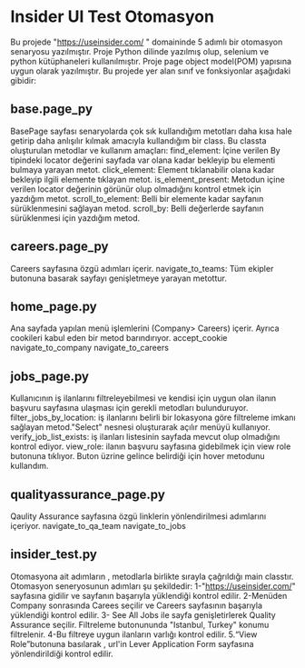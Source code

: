 # Insider UI Test Otomasyon
Bu projede "https://useinsider.com/ " domaininde 5 adımlı bir otomasyon senaryosu yazılmıştır. Proje Python dilinde yazılmış olup, selenium ve python kütüphaneleri kullanılmıştır. Proje page object model(POM) yapısına uygun olarak yazılmıştır. Bu projede yer alan sınıf ve fonksiyonlar aşağıdaki gibidir:
## base.page_py
BasePage sayfası senaryolarda çok sık kullandığım metotları daha kısa hale getirip daha anlışılır kılmak amacıyla kullandığım bir class. Bu classta oluşturulan metodlar ve kullanım amaçları:
find_element: İçine verilen By tipindeki locator değerini sayfada var olana kadar bekleyip bu elementi bulmaya yarayan metot.
click_element: Element tıklanabilir olana kadar bekleyip ilgili elemente tıklayan metot.
is_element_present: Metodun içine verilen locator değerinin görünür olup olmadığını kontrol etmek için yazdığım metot.
scroll_to_element: Belli bir elemente kadar sayfanın sürüklenmesini sağlayan metod.
scroll_by: Belli değerlerde sayfanın sürüklenmesi için yazdığım metod.
## careers.page_py
Careers sayfasına özgü adımları içerir.
navigate_to_teams: Tüm ekipler butonuna basarak sayfayı genişletmeye yarayan metottur.
## home_page.py
Ana sayfada yapılan menü işlemlerini (Company> Careers) içerir. Ayrıca cookileri kabul eden bir metod barındırıyor.
accept_cookie
navigate_to_company
navigate_to_careers
## jobs_page.py
Kullanıcının iş ilanlarını filtreleyebilmesi ve kendisi için uygun olan ilanın başvuru sayfasına ulaşması için gerekli metodları bulunduruyor.
filter_jobs_by_location: iş ilanlarını belirli bir lokasyona göre filtreleme imkanı sağlayan metod."Select" nesnesi oluşturarak açılır menüyü kullanıyor.
verify_job_list_exists: iş ilanları listesinin sayfada mevcut olup olmadığını kontrol ediyor.
view_role: ilanın başvuru sayfasına gidebilmek için view role butonuna tıklıyor. Buton üzrine gelince belirdiği için hover metodunu kullandım.
## qualityassurance_page.py
Qaulity Assurance sayfasına özgü linklerin yönlendirilmesi adımlarını içeriyor.
navigate_to_qa_team
navigate_to_jobs
## insider_test.py
Otomasyona ait adımların , metodlarla birlikte sırayla çağrıldığı main classtır. Otomasyon seneryosunun adımları şu şekildedir:
1-"https://useinsider.com/" sayfasına gidilir ve sayfanın başarıyla yüklendiği kontrol edilir.
2-Menüden Company sonrasında Carees seçilir ve Careers sayfasının başarıyla yüklendiği kontrol edilir.
3- See All Jobs ile sayfa genişletirlerek Quality Assurance seçilir. Filtreleme butonununda "Istanbul, Turkey" konumu filtrelenir. 
4-Bu filtreye uygun ilanların varlığı kontrol edilir.
5.“View Role”butonuna basılarak , url'in Lever Application Form sayfasına yönlendirildiği kontrol edilir.                                                                                                                          
                                                              
